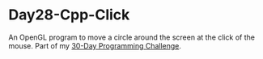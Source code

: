 # Day28-Cpp-Click
An OpenGL program to move a circle around the screen at the click of the mouse. Part of my [30-Day Programming Challenge](https://showmethecodeblog.wordpress.com/2018/10/28/mice-and-circles/ "Mice and circles... Circles and mice").
